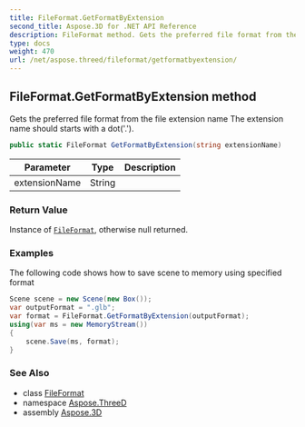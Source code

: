 ```yaml
---
title: FileFormat.GetFormatByExtension
second_title: Aspose.3D for .NET API Reference
description: FileFormat method. Gets the preferred file format from the file extension name The extension name should starts with a dot
type: docs
weight: 470
url: /net/aspose.threed/fileformat/getformatbyextension/
---
```

## FileFormat.GetFormatByExtension method

Gets the preferred file format from the file extension name The extension name should starts with a dot('.').

```csharp
public static FileFormat GetFormatByExtension(string extensionName)
```

| Parameter | Type | Description |
| --- | --- | --- |
| extensionName | String |  |

### Return Value

Instance of [`FileFormat`](../), otherwise null returned.

### Examples

The following code shows how to save scene to memory using specified format

```csharp
Scene scene = new Scene(new Box());
var outputFormat = ".glb";
var format = FileFormat.GetFormatByExtension(outputFormat);
using(var ms = new MemoryStream())
{
    scene.Save(ms, format);
}
```

### See Also

* class [FileFormat](../)
* namespace [Aspose.ThreeD](../../../aspose.threed/)
* assembly [Aspose.3D](../../../)


